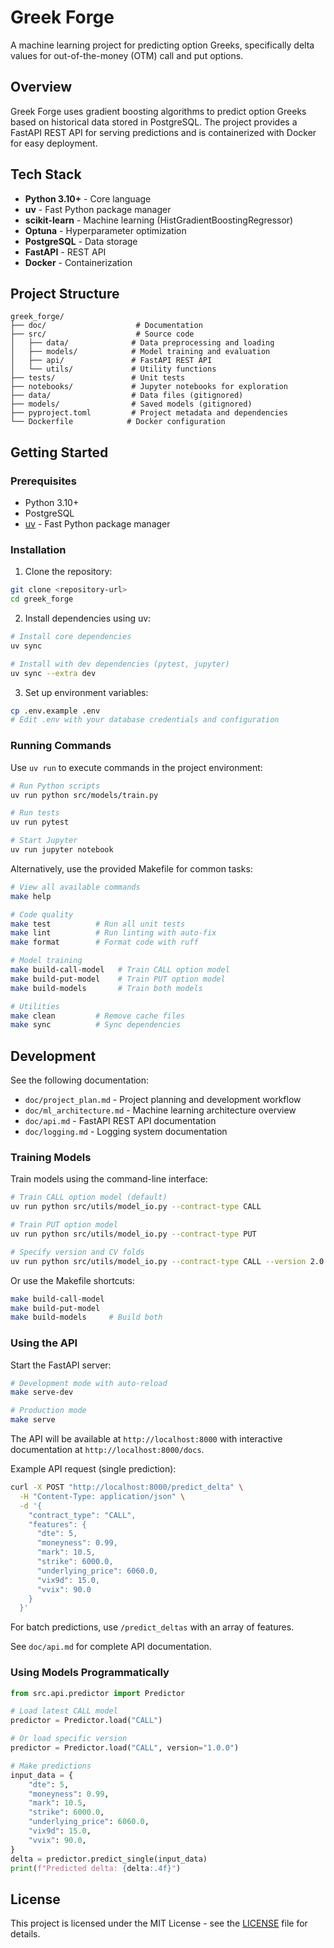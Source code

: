 # Greek Forge

A machine learning project for predicting option Greeks, specifically delta values for out-of-the-money (OTM) call and put options.

## Overview

Greek Forge uses gradient boosting algorithms to predict option Greeks based on historical data stored in PostgreSQL. The project provides a FastAPI REST API for serving predictions and is containerized with Docker for easy deployment.

## Tech Stack

- **Python 3.10+** - Core language
- **uv** - Fast Python package manager
- **scikit-learn** - Machine learning (HistGradientBoostingRegressor)
- **Optuna** - Hyperparameter optimization
- **PostgreSQL** - Data storage
- **FastAPI** - REST API
- **Docker** - Containerization

## Project Structure

```
greek_forge/
├── doc/                    # Documentation
├── src/                    # Source code
│   ├── data/              # Data preprocessing and loading
│   ├── models/            # Model training and evaluation
│   ├── api/               # FastAPI REST API
│   └── utils/             # Utility functions
├── tests/                 # Unit tests
├── notebooks/             # Jupyter notebooks for exploration
├── data/                  # Data files (gitignored)
├── models/                # Saved models (gitignored)
├── pyproject.toml         # Project metadata and dependencies
└── Dockerfile            # Docker configuration
```

## Getting Started

### Prerequisites

- Python 3.10+
- PostgreSQL
- [uv](https://docs.astral.sh/uv/) - Fast Python package manager

### Installation

1. Clone the repository:
```bash
git clone <repository-url>
cd greek_forge
```

2. Install dependencies using uv:
```bash
# Install core dependencies
uv sync

# Install with dev dependencies (pytest, jupyter)
uv sync --extra dev
```

3. Set up environment variables:
```bash
cp .env.example .env
# Edit .env with your database credentials and configuration
```

### Running Commands

Use `uv run` to execute commands in the project environment:
```bash
# Run Python scripts
uv run python src/models/train.py

# Run tests
uv run pytest

# Start Jupyter
uv run jupyter notebook
```

Alternatively, use the provided Makefile for common tasks:
```bash
# View all available commands
make help

# Code quality
make test          # Run all unit tests
make lint          # Run linting with auto-fix
make format        # Format code with ruff

# Model training
make build-call-model   # Train CALL option model
make build-put-model    # Train PUT option model
make build-models       # Train both models

# Utilities
make clean         # Remove cache files
make sync          # Sync dependencies
```

## Development

See the following documentation:
- `doc/project_plan.md` - Project planning and development workflow
- `doc/ml_architecture.md` - Machine learning architecture overview
- `doc/api.md` - FastAPI REST API documentation
- `doc/logging.md` - Logging system documentation

### Training Models

Train models using the command-line interface:

```bash
# Train CALL option model (default)
uv run python src/utils/model_io.py --contract-type CALL

# Train PUT option model
uv run python src/utils/model_io.py --contract-type PUT

# Specify version and CV folds
uv run python src/utils/model_io.py --contract-type CALL --version 2.0.0 --cv-folds 10
```

Or use the Makefile shortcuts:
```bash
make build-call-model
make build-put-model
make build-models     # Build both
```

### Using the API

Start the FastAPI server:
```bash
# Development mode with auto-reload
make serve-dev

# Production mode
make serve
```

The API will be available at `http://localhost:8000` with interactive documentation at `http://localhost:8000/docs`.

Example API request (single prediction):
```bash
curl -X POST "http://localhost:8000/predict_delta" \
  -H "Content-Type: application/json" \
  -d '{
    "contract_type": "CALL",
    "features": {
      "dte": 5,
      "moneyness": 0.99,
      "mark": 10.5,
      "strike": 6000.0,
      "underlying_price": 6060.0,
      "vix9d": 15.0,
      "vvix": 90.0
    }
  }'
```

For batch predictions, use `/predict_deltas` with an array of features.

See `doc/api.md` for complete API documentation.

### Using Models Programmatically

```python
from src.api.predictor import Predictor

# Load latest CALL model
predictor = Predictor.load("CALL")

# Or load specific version
predictor = Predictor.load("CALL", version="1.0.0")

# Make predictions
input_data = {
    "dte": 5,
    "moneyness": 0.99,
    "mark": 10.5,
    "strike": 6000.0,
    "underlying_price": 6060.0,
    "vix9d": 15.0,
    "vvix": 90.0,
}
delta = predictor.predict_single(input_data)
print(f"Predicted delta: {delta:.4f}")
```

## License

This project is licensed under the MIT License - see the [LICENSE](LICENSE) file for details.
